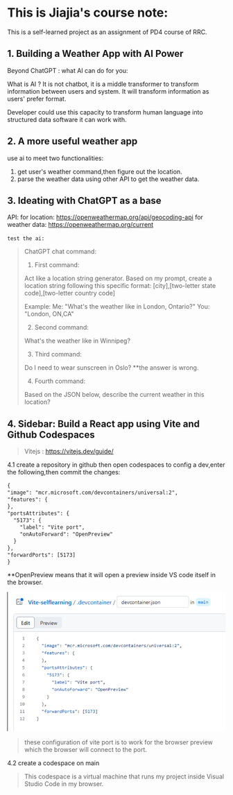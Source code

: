 # This is Jiajia's course note:

This is a self-learned project as an assignment of PD4 course of RRC.

## 1. Building a Weather App with AI Power

Beyond ChatGPT : what AI can do for you:
   
What is AI ? 
It is not chatbot, it is a middle transformer to transform information between users and system. It will transform information as users' prefer format.
   
Developer could use this capacity to transform human language into structured data software it can work with.

## 2. A more useful weather app
use ai to meet two functionalities:
1. get user's weather command,then figure out the location.
2. parse the weather data using other API to get the weather data.

## 3. Ideating with ChatGPT as a base
API: 
for location:
https://openweathermap.org/api/geocoding-api
for weather data:
https://openweathermap.org/current

`test the ai:`
> ChatGPT chat command: 
> 
> 1. First command: 
> 
> Act like a location string generator. Based on my prompt, create a location string following this specific format:
[city],[two-letter state code],[two-letter country code]
>
>Example:
  Me: "What's the weather like in London, Ontario?"
  You: "London, ON,CA"
>
> 2. Second command: 
> 
> What's the weather like in Winnipeg?
>
> 3. Third command: 
> 
> Do I need to wear sunscreen in Oslo?
> **the answer is wrong.
>
>  4. Fourth command: 
> 
> Based on the JSON below, describe the current weather in this location?

## 4. Sidebar: Build a React app using Vite and Github Codespaces
> Vitejs : https://vitejs.dev/guide/

4.1 create a repository in github
  then open codespaces to config a dev,enter the following,then commit the changes:
  ```
  {
  "image": "mcr.microsoft.com/devcontainers/universal:2",
  "features": {
  },
  "portsAttributes": {
    "5173": {
      "label": "Vite port",
      "onAutoForward": "OpenPreview"
    }
  },
  "forwardPorts": [5173]
}
  ```
  **OpenPreview means that it will open a preview inside VS code itself in the browser.

  ![Alt text](image.png)
  >these configuration of vite port is to work for the browser preview which the browser will connect to the port.

4.2 create a codespace on main
> This codespace is a virtual machine that runs my project inside Visual Studio Code in my browser.




  



